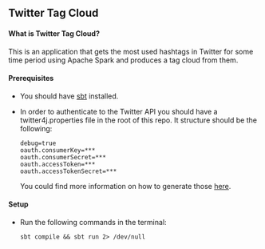 ## Twitter Tag Cloud

#### What is Twitter Tag Cloud?
  This is an application that gets the most used hashtags in Twitter for some time period using Apache Spark and produces a tag cloud from them.

#### Prerequisites
*   You should have    [sbt](http://www.scala-sbt.org/0.13/docs/Setup.html) installed.
* In order to authenticate to the Twitter API you should have a twitter4j.properties file in the root of this repo. It structure should be the following:

  ```
  debug=true
  oauth.consumerKey=***
  oauth.consumerSecret=***
  oauth.accessToken=***
  oauth.accessTokenSecret=***

  ```

  You could find more information on how to generate those [here](https://dev.twitter.com/oauth/overview/application-owner-access-tokens).

#### Setup
* Run the following commands in the terminal:

  ```
  sbt compile && sbt run 2> /dev/null
  ```

